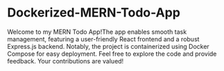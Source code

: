 # Dockerized-MERN-Todo-App

Welcome to my MERN Todo App!The app enables smooth task management, featuring a user-friendly React frontend and a robust Express.js backend. Notably, the project is containerized using Docker Compose for easy deployment. Feel free to explore the code and provide feedback. Your contributions are valued!
